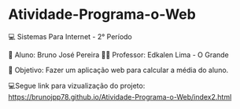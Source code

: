 # Atividade-Programa-o-Web

💻 Sistemas Para Internet - 2° Período

👯 Aluno:
Bruno José Pereira
👨‍🏫 Professor:
Edkalen Lima - O Grande

🎯 Objetivo:
Fazer um aplicação web para calcular a média do aluno.

💻Segue link para vizualização do projeto:
https://brunojpp78.github.io/Atividade-Programa-o-Web/index2.html
